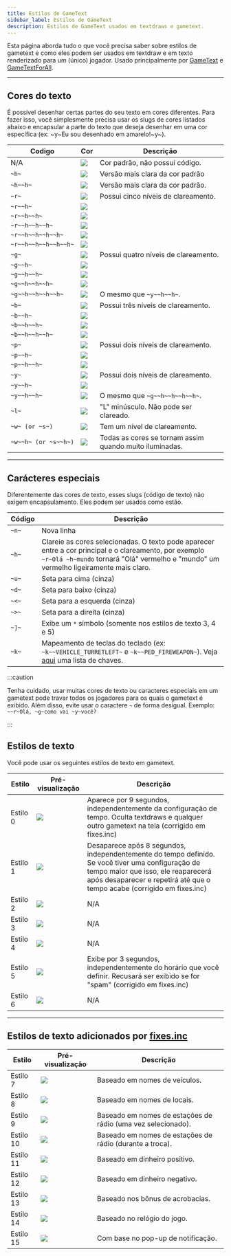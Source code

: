 ```yaml
---
title: Estilos de GameText
sidebar_label: Estilos de GameText
description: Estilos de GameText usados em textdraws e gametext.
---
```


Esta página aborda tudo o que você precisa saber sobre estilos de gametext e como eles podem ser usados em textdraw e em texto renderizado para um (único) jogador.
Usado principalmente por [GameText](../functions/GameTextForPlayer) e [GameTextForAll](../functions/GameTextForAll).

---
  
## Cores do texto
É possível desenhar certas partes do seu texto em cores diferentes. Para fazer isso, você simplesmente precisa usar os slugs de cores listados abaixo e encapsular a parte do texto que deseja desenhar em uma cor específica (ex: \~y\~Eu sou desenhado em amarelo!\~y\~).

| Codigo                 | Cor                                 | Descrição                                     |
| -------------------- | -------------------------------------- | ------------------------------------------------ |
| N/A                  | ![](https://assets.open.mp/assets/images/gameTextStyles/-.png)      | Cor padrão, não possui código.                     |
| `~h~`                | ![](https://assets.open.mp/assets/images/gameTextStyles/h.png)      | Versão mais clara da cor padrão        |
| `~h~~h~`             | ![](https://assets.open.mp/assets/images/gameTextStyles/hh.png)     | Versão mais clara da cor padrão.           |
| `~r~`                | ![](https://assets.open.mp/assets/images/gameTextStyles/r.png)      | Possui cinco níveis de clareamento.                   |
| `~r~~h~`             | ![](https://assets.open.mp/assets/images/gameTextStyles/rh.png)     |                                                  |
| `~r~~h~~h~`          | ![](https://assets.open.mp/assets/images/gameTextStyles/rhh.png)    |                                                  |
| `~r~~h~~h~~h~`       | ![](https://assets.open.mp/assets/images/gameTextStyles/rhhh.png)   |                                                  |
| `~r~~h~~h~~h~~h~`    | ![](https://assets.open.mp/assets/images/gameTextStyles/rhhhh.png)  |                                                  |
| `~r~~h~~h~~h~~h~~h~` | ![](https://assets.open.mp/assets/images/gameTextStyles/rhhhhh.png) |                                                  |
| `~g~`                | ![](https://assets.open.mp/assets/images/gameTextStyles/g.png)      | Possui quatro níveis de clareamento.                   |
| `~g~~h~`             | ![](https://assets.open.mp/assets/images/gameTextStyles/gh.png)     |                                                  |
| `~g~~h~~h~`          | ![](https://assets.open.mp/assets/images/gameTextStyles/ghh.png)    |                                                  |
| `~g~~h~~h~~h~`       | ![](https://assets.open.mp/assets/images/gameTextStyles/ghhh.png)   |                                                  |
| `~g~~h~~h~~h~~h~`    | ![](https://assets.open.mp/assets/images/gameTextStyles/ghhhh.png)  | O mesmo que `~y~~h~~h~`.                             |
| `~b~`                | ![](https://assets.open.mp/assets/images/gameTextStyles/b.png)      | Possui três níveis de clareamento.                  |
| `~b~~h~`             | ![](https://assets.open.mp/assets/images/gameTextStyles/bh.png)     |                                                  |
| `~b~~h~~h~`          | ![](https://assets.open.mp/assets/images/gameTextStyles/bhh.png)    |                                                  |
| `~b~~h~~h~~h~`       | ![](https://assets.open.mp/assets/images/gameTextStyles/bhhh.png)   |                                                  |
| `~p~`                | ![](https://assets.open.mp/assets/images/gameTextStyles/p.png)      | Possui dois níveis de clareamento.                    |
| `~p~~h~`             | ![](https://assets.open.mp/assets/images/gameTextStyles/ph.png)     |                                                  |
| `~p~~h~~h~`          | ![](https://assets.open.mp/assets/images/gameTextStyles/phh.png)    |                                                  |
| `~y~`                | ![](https://assets.open.mp/assets/images/gameTextStyles/y.png)      | Possui dois níveis de clareamento.                    |
| `~y~~h~`             | ![](https://assets.open.mp/assets/images/gameTextStyles/yh.png)     |                                                  |
| `~y~~h~~h~`          | ![](https://assets.open.mp/assets/images/gameTextStyles/yhh.png)    | O mesmo que `~g~~h~~h~~h~~h~`.                       |
| `~l~`                | ![](https://assets.open.mp/assets/images/gameTextStyles/l.png)      | "L" minúsculo. Não pode ser clareado.             |
| `~w~ (or ~s~)`       | ![](https://assets.open.mp/assets/images/gameTextStyles/w.png)      | Tem um nível de clareamento.                     |
| `~w~~h~ (or ~s~~h~)` | ![](https://assets.open.mp/assets/images/gameTextStyles/wh.png)     | Todas as cores se tornam assim quando muito iluminadas. |

---
  
## Carácteres especiais
Diferentemente das cores de texto, esses slugs (código de texto) não exigem encapsulamento. Eles podem ser usados como estão.

|  Código | Descrição                                                                                                                       |
| ------ | ---------------------------------------------------------------------------------------------------------------------------------- |
| `~n~` | Nova linha                                                                                                                            |
| `~h~` | Clareie as cores selecionadas.  O texto pode aparecer entre a cor principal e o clareamento, por exemplo `~r~Olá ~h~mundo` tornará "Olá" vermelho e "mundo" um vermelho ligeiramente mais claro. |
| `~u~` | Seta para cima (cinza)                                                                                                                     |
| `~d~` | Seta para baixo (cinza)                                                                                                                   |
| `~<~` | Seta para a esquerda (cinza)                                                                                                                   |
| `~>~` | Seta para a direita (cinza)                                                                                                                  |
| `~]~` | Exibe um `*` símbolo (somente nos estilos de texto 3, 4 e 5)                                                                              |
| `~k~` | Mapeamento de teclas do teclado (ex: `~k~~VEHICLE_TURRETLEFT~` e `~k~~PED_FIREWEAPON~`). Veja [aqui](keys) uma lista de chaves. |

:::caution

Tenha cuidado, usar muitas cores de texto ou caracteres especiais em um gametext pode travar todos os jogadores para os quais o gametext é exibido. Além disso, evite usar o caractere `~` de forma desigual. Exemplo: `~~r~Olá, ~g~como vai ~y~você?`

:::

## Estilos de texto
Você pode usar os seguintes estilos de texto em gametext.

|  Estilo  | Pré-visualização                               | Descrição                                                                                                              |
| ------- | -------------------------------------- | ------------------------------------------------------------------------------------------------------------------------ |
| Estilo 0 | ![](https://assets.open.mp/assets/images/gameTextStyles/style0.png) | Aparece por 9 segundos, independentemente da configuração de tempo. Oculta textdraws e qualquer outro gametext na tela (corrigido em fixes.inc)  |
| Estilo 1 | ![](https://assets.open.mp/assets/images/gameTextStyles/style1.png) | Desaparece após 8 segundos, independentemente do tempo definido. Se você tiver uma configuração de tempo maior que isso, ele reaparecerá após desaparecer e repetirá até que o tempo acabe (corrigido em fixes.inc) |
| Estilo 2 | ![](https://assets.open.mp/assets/images/gameTextStyles/style2.png) | N/A                                                                                                                      |
| Estilo 3 | ![](https://assets.open.mp/assets/images/gameTextStyles/style3.png) | N/A                                                                                                                      |
| Estilo 4 | ![](https://assets.open.mp/assets/images/gameTextStyles/style4.png) | N/A                                                                                                                      |
| Estilo 5 | ![](https://assets.open.mp/assets/images/gameTextStyles/style5.png) | Exibe por 3 segundos, independentemente do horário que você definir. Recusará ser exibido se for "spam" (corrigido em fixes.inc) |
| Estilo 6 | ![](https://assets.open.mp/assets/images/gameTextStyles/style6.png) | N/A                                                                                                                      |

---
  
## Estilos de texto adicionados por [fixes.inc](https://github.com/pawn-lang/sa-mp-fixes)

|  Estilo   | Pré-visualização                                 | Descrição                                        |
| -------- | --------------------------------------- | -------------------------------------------------- |
| Estilo 7  | ![](https://assets.open.mp/assets/images/gameTextStyles/style7.png)  | Baseado em nomes de veículos.                         |
| Estilo 8  | ![](https://assets.open.mp/assets/images/gameTextStyles/style8.png)  | Baseado em nomes de locais.                        |
| Estilo 9  | ![](https://assets.open.mp/assets/images/gameTextStyles/style9.png)  | Baseado em nomes de estações de rádio (uma vez selecionado).   |
| Estilo 10 | ![](https://assets.open.mp/assets/images/gameTextStyles/style10.png) | Baseado em nomes de estações de rádio (durante a troca). |
| Estilo 11 | ![](https://assets.open.mp/assets/images/gameTextStyles/style11.png) | Baseado em dinheiro positivo.                        |
| Estilo 12 | ![](https://assets.open.mp/assets/images/gameTextStyles/style12.png) | Baseado em dinheiro negativo.                        |
| Estilo 13 | ![](https://assets.open.mp/assets/images/gameTextStyles/style13.png) | Baseado nos bônus de acrobacias.                         |
| Estilo 14 | ![](https://assets.open.mp/assets/images/gameTextStyles/style14.png) | Baseado no relógio do jogo.                         |
| Estilo 15 | ![](https://assets.open.mp/assets/images/gameTextStyles/style15.png) | Com base no pop-up de notificação.                    |
